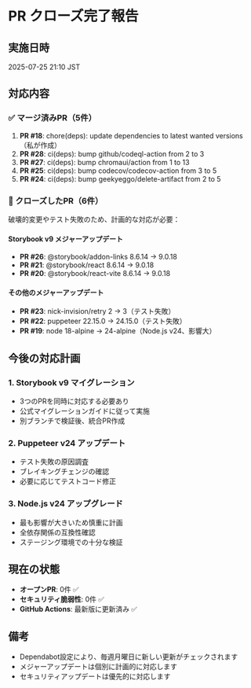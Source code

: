 # PR クローズ完了報告

## 実施日時

2025-07-25 21:10 JST

## 対応内容

### ✅ マージ済みPR（5件）

1. **PR #18**: chore(deps): update dependencies to latest wanted
   versions（私が作成）
2. **PR #28**: ci(deps): bump github/codeql-action from 2 to 3
3. **PR #27**: ci(deps): bump chromaui/action from 1 to 13
4. **PR #25**: ci(deps): bump codecov/codecov-action from 3 to 5
5. **PR #24**: ci(deps): bump geekyeggo/delete-artifact from 2 to 5

### 🚫 クローズしたPR（6件）

破壊的変更やテスト失敗のため、計画的な対応が必要：

#### Storybook v9 メジャーアップデート

- **PR #26**: @storybook/addon-links 8.6.14 → 9.0.18
- **PR #21**: @storybook/react 8.6.14 → 9.0.18
- **PR #20**: @storybook/react-vite 8.6.14 → 9.0.18

#### その他のメジャーアップデート

- **PR #23**: nick-invision/retry 2 → 3（テスト失敗）
- **PR #22**: puppeteer 22.15.0 → 24.15.0（テスト失敗）
- **PR #19**: node 18-alpine → 24-alpine（Node.js v24、影響大）

## 今後の対応計画

### 1. Storybook v9 マイグレーション

- 3つのPRを同時に対応する必要あり
- 公式マイグレーションガイドに従って実施
- 別ブランチで検証後、統合PR作成

### 2. Puppeteer v24 アップデート

- テスト失敗の原因調査
- ブレイキングチェンジの確認
- 必要に応じてテストコード修正

### 3. Node.js v24 アップグレード

- 最も影響が大きいため慎重に計画
- 全依存関係の互換性確認
- ステージング環境での十分な検証

## 現在の状態

- **オープンPR**: 0件 ✅
- **セキュリティ脆弱性**: 0件 ✅
- **GitHub Actions**: 最新版に更新済み ✅

## 備考

- Dependabot設定により、毎週月曜日に新しい更新がチェックされます
- メジャーアップデートは個別に計画的に対応します
- セキュリティアップデートは優先的に対応します
